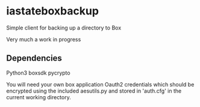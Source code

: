 # iastateboxbackup
Simple client for backing up a directory to Box

Very much a work in progress
## Dependencies
Python3
boxsdk
pycrypto

You will need your own box application Oauth2 credentials which should be 
encrypted using the included aesutils.py and stored in 'auth.cfg' in the
current working directory.
